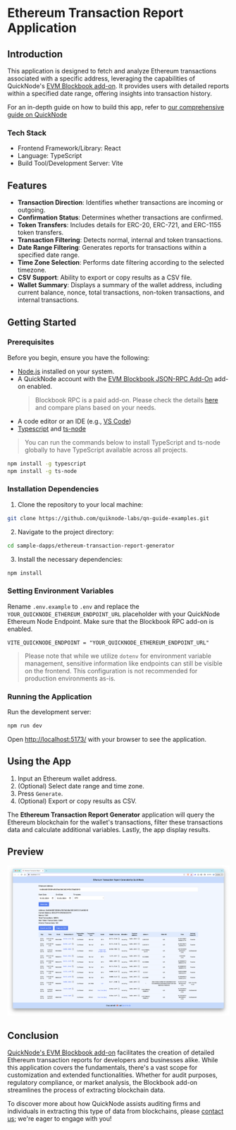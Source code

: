 
# Ethereum Transaction Report Application

## Introduction

This application is designed to fetch and analyze Ethereum transactions associated with a specific address, leveraging the capabilities of QuickNode's [EVM Blockbook add-on](https://marketplace.quicknode.com/add-on/evm-blockbook-json-rpc). It provides users with detailed reports within a specified date range, offering insights into transaction history.

For an in-depth guide on how to build this app, refer to [our comprehensive guide on QuickNode](https://www.quicknode.com/guides/quicknode-products/marketplace/how-to-generate-ethereum-transaction-reports-with-blockbook)

### Tech Stack
- Frontend Framework/Library: React
- Language: TypeScript
- Build Tool/Development Server: Vite

## Features

- **Transaction Direction**: Identifies whether transactions are incoming or outgoing.
- **Confirmation Status**: Determines whether transactions are confirmed.
- **Token Transfers**: Includes details for ERC-20, ERC-721, and ERC-1155 token transfers.
- **Transaction Filtering**: Detects normal, internal and token transactions.
- **Date Range Filtering**: Generates reports for transactions within a specified date range.
- **Time Zone Selection**: Performs date filtering according to the selected timezone.
- **CSV Support**: Ability to export or copy results as a CSV file.
- **Wallet Summary**: Displays a summary of the wallet address, including current balance, nonce, total transactions, non-token transactions, and internal transactions.

## Getting Started

### Prerequisites

Before you begin, ensure you have the following:
- [Node.js](https://nodejs.org/en/) installed on your system.
- A QuickNode account with the [EVM Blockbook JSON-RPC Add-On](https://marketplace.quicknode.com/add-on/evm-blockbook-json-rpc) add-on enabled. 
    > Blockbook RPC is a paid add-on. Please check the details [here](https://marketplace.quicknode.com/add-on/evm-blockbook-json-rpc) and compare plans based on your needs.
- A code editor or an IDE (e.g., [VS Code](https://code.visualstudio.com/))
- [Typescript](https://www.typescriptlang.org/) and [ts-node](https://typestrong.org/ts-node/)

> You can run the commands below to install TypeScript and ts-node globally to have TypeScript available across all projects.

```bash
npm install -g typescript
npm install -g ts-node
```

### Installation Dependencies

1. Clone the repository to your local machine:
```bash
git clone https://github.com/quiknode-labs/qn-guide-examples.git
```

2. Navigate to the project directory:
```bash
cd sample-dapps/ethereum-transaction-report-generator
```

3. Install the necessary dependencies:
```bash
npm install
```

### Setting Environment Variables

Rename `.env.example` to `.env` and replace the `YOUR_QUICKNODE_ETHEREUM_ENDPOINT_URL` placeholder with your QuickNode Ethereum Node Endpoint. Make sure that the Blockbook RPC add-on is enabled.

```env
VITE_QUICKNODE_ENDPOINT = "YOUR_QUICKNODE_ETHEREUM_ENDPOINT_URL"
```

> Please note that while we utilize `dotenv` for environment variable management, sensitive information like endpoints can still be visible on the frontend. This configuration is not recommended for production environments as-is.

### Running the Application

Run the development server:

```bash
npm run dev
```

Open [http://localhost:5173/](http://localhost:5173/) with your browser to see the application.

## Using the App

1. Input an Ethereum wallet address.
2. (Optional) Select date range and time zone.
3. Press `Generate`. 
4. (Optional) Export or copy results as CSV.

The **Ethereum Transaction Report Generator** application will query the Ethereum blockchain for the wallet's transactions, filter these transactions data and calculate additional variables. Lastly, the app display results.

## Preview 

![Preview](public/demo.png)

## Conclusion

[QuickNode's EVM Blockbook add-on](https://marketplace.quicknode.com/add-on/evm-blockbook-json-rpc) facilitates the creation of detailed Ethereum transaction reports for developers and businesses alike. While this application covers the fundamentals, there's a vast scope for customization and extended functionalities. Whether for audit purposes, regulatory compliance, or market analysis, the Blockbook add-on streamlines the process of extracting blockchain data.

To discover more about how QuickNode assists auditing firms and individuals in extracting this type of data from blockchains, please [contact us](https://www.quicknode.com/contact-us); we're eager to engage with you!



